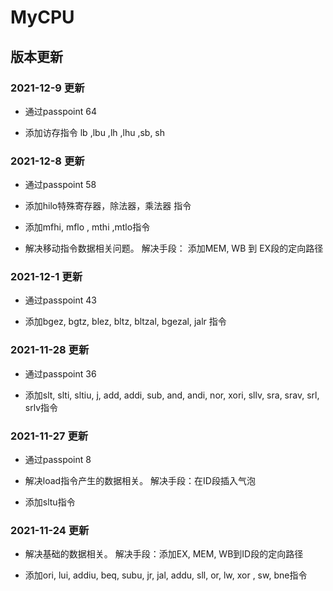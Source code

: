 # MyCPU
## 版本更新

### 2021-12-9 更新

- 通过passpoint 64

- 添加访存指令 lb ,lbu ,lh ,lhu ,sb, sh

### 2021-12-8 更新

- 通过passpoint 58

- 添加hilo特殊寄存器，除法器，乘法器 指令

- 添加mfhi, mflo , mthi ,mtlo指令

- 解决移动指令数据相关问题。 解决手段： 添加MEM, WB 到 EX段的定向路径

### 2021-12-1 更新

- 通过passpoint 43

- 添加bgez, bgtz, blez, bltz, bltzal, bgezal, jalr 指令

### 2021-11-28 更新

- 通过passpoint 36

- 添加slt, slti, sltiu, j, add, addi, sub, and, andi, nor, xori, sllv, sra, srav, srl, srlv指令

### 2021-11-27 更新

- 通过passpoint 8

- 解决load指令产生的数据相关。 解决手段：在ID段插入气泡 

- 添加sltu指令


### 2021-11-24 更新
- 解决基础的数据相关。 解决手段：添加EX, MEM, WB到ID段的定向路径


- 添加ori, lui, addiu, beq, subu, jr, jal, addu, sll, or, lw, xor , sw, bne指令



